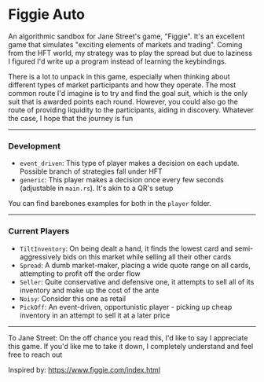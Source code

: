 # Figgie Auto
An algorithmic sandbox for Jane Street's game, "Figgie". It's an excellent game that simulates "exciting elements of markets and trading". Coming from the HFT world, my strategy was to play the spread but due to laziness I figured I'd write up a program instead of learning the keybindings.

There is a lot to unpack in this game, especially when thinking about different types of market participants and how they operate. The most common route I'd imagine is to try and find the goal suit, which is the only suit that is awarded points each round. However, you could also go the route of providing liquidity to the participants, aiding in discovery. Whatever the case, I hope that the journey is fun

<hr>

### Development
- `event_driven`: This type of player makes a decision on each update. Possible branch of strategies fall under HFT
- `generic`: This player makes a decision once every few seconds (adjustable in `main.rs`). It's akin to a QR's setup

You can find barebones examples for both in the `player` folder.

<hr>

### Current Players
- `TiltInventory`: On being dealt a hand, it finds the lowest card and semi-aggressively bids on this market while selling all their other cards
- `Spread`: A dumb market-maker, placing a wide quote range on all cards, attempting to profit off the order flow
- `Seller`: Quite conservative and defensive one, it attempts to sell all of its inventory and make up the cost of the ante
- `Noisy`: Consider this one as retail
- `PickOff`: An event-driven, opportunistic player - picking up cheap inventory in an attempt to sell it at a later price

<hr>

To Jane Street: On the off chance you read this, I'd like to say I appreciate this game. If you'd like me to take it down, I completely understand and feel free to reach out

Inspired by: https://www.figgie.com/index.html